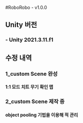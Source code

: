 #RoboRobo - v1.0.0

## Unity 버전
### - Unity 2021.3.11.f1

## 수정 내역
### 1_custom Scene 완성
#### 1:1 모드 치트 무기 확인 맵
### 2_custom Scene 제작 중
#### **object pooling** 기법을 이용해 적 관리